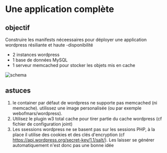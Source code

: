 # Une application complète

## objectif

Construire les manifests néceessaires pour déployer une application wordpress résiliante et haute -disponibilité

* 2 instances wordpress
* 1 base de données MySQL
* 1 serveur memcached pour stocker les objets mis en cache

![schema](./kube-wordpress.png)

## astuces

1) le container par défaut de wordpress ne supporte pas memcached (ni memcache). utilissez une image personalisée (ou par exemple webofmars/wordpress).
2) Utilisez le plugin w3 total cache pour tirer partie du cache wordpress (cf fichier de configuration joint)
3) Les ssessions wordpress ne se basent pas sur les sessions PHP, à la place il utilise des cookies et des clés d'encryption (cf https://api.wordpress.org/secret-key/1.1/salt/). Les laisser se générer automatiquement n'est donc pas une bonne idée
